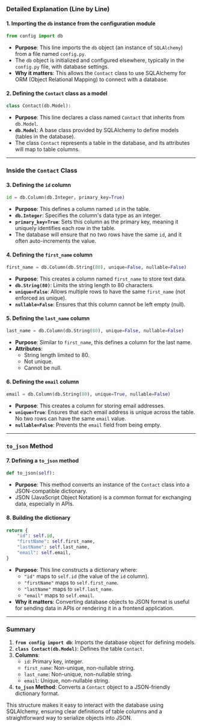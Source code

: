 ### Detailed Explanation (Line by Line)

#### 1. **Importing the `db` instance from the configuration module**
```python
from config import db
```
- **Purpose**: This line imports the `db` object (an instance of `SQLAlchemy`) from a file named `config.py`.
- The `db` object is initialized and configured elsewhere, typically in the `config.py` file, with database settings.
- **Why it matters**: This allows the `Contact` class to use SQLAlchemy for ORM (Object Relational Mapping) to connect with a database.

#### 2. **Defining the `Contact` class as a model**
```python
class Contact(db.Model):
```
- **Purpose**: This line declares a class named `Contact` that inherits from `db.Model`.
- **`db.Model`**: A base class provided by SQLAlchemy to define models (tables in the database).
- The class `Contact` represents a table in the database, and its attributes will map to table columns.

---

### Inside the `Contact` Class

#### 3. **Defining the `id` column**
```python
id = db.Column(db.Integer, primary_key=True)
```
- **Purpose**: This defines a column named `id` in the table.
- **`db.Integer`**: Specifies the column's data type as an integer.
- **`primary_key=True`**: Sets this column as the primary key, meaning it uniquely identifies each row in the table.
- The database will ensure that no two rows have the same `id`, and it often auto-increments the value.

#### 4. **Defining the `first_name` column**
```python
first_name = db.Column(db.String(80), unique=False, nullable=False)
```
- **Purpose**: This creates a column named `first_name` to store text data.
- **`db.String(80)`**: Limits the string length to 80 characters.
- **`unique=False`**: Allows multiple rows to have the same `first_name` (not enforced as unique).
- **`nullable=False`**: Ensures that this column cannot be left empty (null).

#### 5. **Defining the `last_name` column**
```python
last_name = db.Column(db.String(80), unique=False, nullable=False)
```
- **Purpose**: Similar to `first_name`, this defines a column for the last name.
- **Attributes**: 
  - String length limited to 80.
  - Not unique.
  - Cannot be null.

#### 6. **Defining the `email` column**
```python
email = db.Column(db.String(80), unique=True, nullable=False)
```
- **Purpose**: This creates a column for storing email addresses.
- **`unique=True`**: Ensures that each email address is unique across the table. No two rows can have the same `email` value.
- **`nullable=False`**: Prevents the `email` field from being empty.

---

### `to_json` Method

#### 7. **Defining a `to_json` method**
```python
def to_json(self):
```
- **Purpose**: This method converts an instance of the `Contact` class into a JSON-compatible dictionary.
- JSON (JavaScript Object Notation) is a common format for exchanging data, especially in APIs.

#### 8. **Building the dictionary**
```python
return {
    "id": self.id,
    "firstName": self.first_name,
    "lastName": self.last_name,
    "email": self.email,
}
```
- **Purpose**: This line constructs a dictionary where:
  - `"id"` maps to `self.id` (the value of the `id` column).
  - `"firstName"` maps to `self.first_name`.
  - `"lastName"` maps to `self.last_name`.
  - `"email"` maps to `self.email`.
- **Why it matters**: Converting database objects to JSON format is useful for sending data in APIs or rendering it in a frontend application.

---

### Summary
1. **`from config import db`**: Imports the database object for defining models.
2. **`class Contact(db.Model)`**: Defines the table `Contact`.
3. **Columns**:
   - `id`: Primary key, integer.
   - `first_name`: Non-unique, non-nullable string.
   - `last_name`: Non-unique, non-nullable string.
   - `email`: Unique, non-nullable string.
4. **`to_json` Method**: Converts a `Contact` object to a JSON-friendly dictionary format.

This structure makes it easy to interact with the database using SQLAlchemy, ensuring clear definitions of table columns and a straightforward way to serialize objects into JSON.